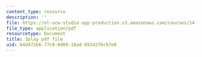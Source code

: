```yaml
---
content_type: resource
description: ''
file: https://ol-ocw-studio-app-production.s3.amazonaws.com/courses/14-01sc-principles-of-microeconomics-fall-2011/b4d472b677c80d0018ad69142f6cb7e0_A6FOBdtbcz4.pdf
file_type: application/pdf
resourcetype: Document
title: 3play pdf file
uid: b4d472b6-77c8-0d00-18ad-69142f6cb7e0
---
```


